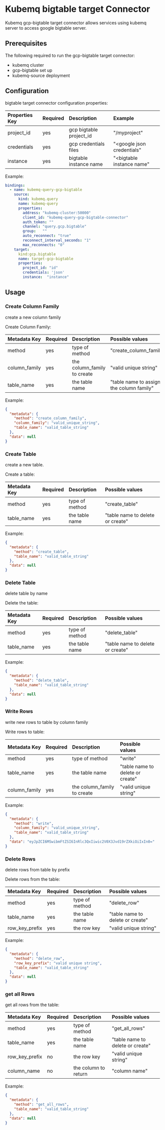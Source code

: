 # Kubemq bigtable target Connector

Kubemq gcp-bigtable target connector allows services using kubemq server to access google bigtable server.

## Prerequisites
The following required to run the gcp-bigtable target connector:

- kubemq cluster
- gcp-bigtable set up
- kubemq-source deployment

## Configuration

bigtable target connector configuration properties:

| Properties Key | Required | Description                                | Example                     |
|:---------------|:---------|:-------------------------------------------|:----------------------------|
| project_id     | yes      | gcp bigtable project_id                    | "<googleurl>/myproject"     |
| credentials    | yes      | gcp credentials files                      | "<google json credentials"  |
| instance       | yes      | bigtable instance name                     | "<bigtable instance name"   |


Example:

```yaml
bindings:
  - name: kubemq-query-gcp-bigtable
    source:
      kind: kubemq.query
      name: kubemq-query
      properties:
        address: "kubemq-cluster:50000"
        client_id: "kubemq-query-gcp-bigtable-connector"
        auth_token: ""
        channel: "query.gcp.bigtable"
        group:   ""
        auto_reconnect: "true"
        reconnect_interval_seconds: "1"
        max_reconnects: "0"
    target:
      kind:gcp.bigtable
      name: target-gcp-bigtable
      properties:
        project_id: "id"
        credentials: 'json'
        instance:  "instance"
```

## Usage

### Create Column Family

create a new column family

Create Column Family:

| Metadata Key      | Required | Description                             | Possible values                            |
|:------------------|:---------|:----------------------------------------|:-------------------------------------------|
| method            | yes      | type of method                          | "create_column_family"                     |
| column_family     | yes      | the column_family to create             | "valid unique string"                      |
| table_name        | yes      | the table name                          | "table name to assign the column family"   |


Example:

```json
{
  "metadata": {
    "method": "create_column_family",
    "column_family": "valid_unique_string",
    "table_name": "valid_table_string"
  },
  "data": null
}
```

### Create Table

create a new table.

Create a table:

| Metadata Key | Required | Description                             | Possible values                         |
|:-------------|:---------|:----------------------------------------|:----------------------------------------|
| method       | yes      | type of method                          | "create_table"         |
| table_name   | yes      | the table name                          | "table name to delete or create"        |


Example:

```json
{
  "metadata": {
    "method": "create_table",
    "table_name": "valid_table_string"
  },
  "data": null
}
```

### Delete Table

delete table by name

Delete the table:

| Metadata Key | Required | Description                             | Possible values                         |
|:-------------|:---------|:----------------------------------------|:----------------------------------------|
| method       | yes      | type of method                          | "delete_table"          |
| table_name   | yes      | the table name                          | "table name to delete or create"        |


Example:

```json
{
  "metadata": {
    "method": "delete_table",
    "table_name": "valid_table_string"
  },
  "data": null
}
```



### Write Rows

write new rows to table by column family

Write rows to table:

| Metadata Key      | Required | Description                             | Possible values                         |
|:------------------|:---------|:----------------------------------------|:----------------------------------------|
| method            | yes      | type of method                          | "write"                                 |
| table_name        | yes      | the table name                          | "table name to delete or create"        |
| column_family     | yes      | the column_family to create             | "valid unique string"                   |

Example:

```json
{
  "metadata": {
    "method": "write",
    "column_family": "valid_unique_string",
    "table_name": "valid_table_string"
  },
  "data": "eyJpZCI6MSwibmFtZSI6InRlc3QxIiwic2V0X3Jvd19rZXkiOiIxIn0="
}
```

### Delete Rows

delete rows from table by prefix

Delete rows from the table:

| Metadata Key      | Required | Description                             | Possible values                         |
|:------------------|:---------|:----------------------------------------|:----------------------------------------|
| method            | yes      | type of method                          | "delete_row"                            |
| table_name        | yes      | the table name                          | "table name to delete or create"        |
| row_key_prefix    | yes      | the row key                             | "valid unique string"                   |

Example:

```json
{
  "metadata": {
    "method": "delete_row",
    "row_key_prefix": "valid unique string",
    "table_name": "valid_table_string"
  },
  "data": null
}
```


### get all Rows

get all rows from the table:

| Metadata Key      | Required | Description                  | Possible values                            |
|:------------------|:---------|:-----------------------------|:-------------------------------------------|
| method            | yes      | type of method               | "get_all_rows"                               |
| table_name        | yes      | the table name               | "table name to delete or create"           |
| row_key_prefix    | no       | the row key                  | "valid unique string"                      |
| column_name       | no       | the column to return         | "column name"                              |

Example:

```json
{
  "metadata": {
    "method": "get_all_rows",
    "table_name": "valid_table_string"
  },
  "data": null
}
